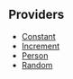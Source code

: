 Providers
-----

- [Constant](constant.md)
- [Increment](increment.md)
- [Person](person.md)
- [Random](random.md)